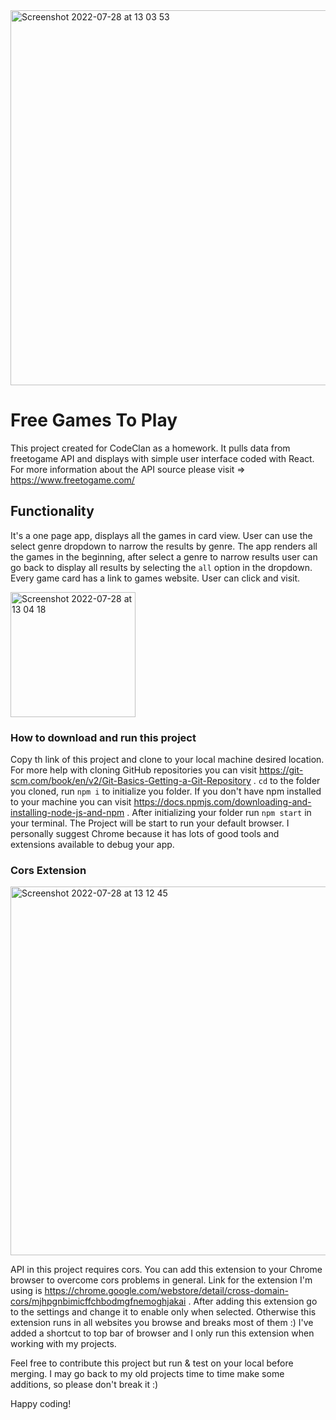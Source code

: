 <img width="600" alt="Screenshot 2022-07-28 at 13 03 53" src="https://user-images.githubusercontent.com/69481095/181501532-c7a4688d-cd51-4cf9-932f-3b7b418a87d7.png">

# Free Games To Play

This project created for CodeClan as a homework. It pulls data from freetogame API and displays with simple user interface coded with React. For more information about the API source please visit => https://www.freetogame.com/ 

## Functionality

It's a one page app, displays all the games in card view. User can use the select genre dropdown to narrow the results by genre. The app renders all the games in the beginning, after select a genre to narrow results user can go back to display all results by selecting the `all` option in the dropdown. Every game card has a link to games website. User can click and visit.

<img width="200" alt="Screenshot 2022-07-28 at 13 04 18" src="https://user-images.githubusercontent.com/69481095/181501593-aa971ac1-8a1f-4027-93b2-2f23544b11a4.png">

### How to download and run this project

Copy th link of this project and clone to your local machine desired location. For more help with cloning GitHub repositories you can visit https://git-scm.com/book/en/v2/Git-Basics-Getting-a-Git-Repository . `cd` to the folder you cloned, run `npm i` to initialize you folder. If you don't have npm installed to your machine you can visit https://docs.npmjs.com/downloading-and-installing-node-js-and-npm . After initializing your folder run `npm start` in your terminal. The Project will be start to run your default browser. I personally suggest Chrome because it has lots of good tools and extensions available to debug your app.

### Cors Extension

<img width="590" alt="Screenshot 2022-07-28 at 13 12 45" src="https://user-images.githubusercontent.com/69481095/181502069-58c1dc2b-3f8a-4345-a5d7-49e042fd1ca6.png">

API in this project requires cors. You can add this extension to your Chrome browser to overcome cors problems in general. Link for the extension I'm using is https://chrome.google.com/webstore/detail/cross-domain-cors/mjhpgnbimicffchbodmgfnemoghjakai . After adding this extension go to the settings and change it to enable only when selected. Otherwise this extension runs in all websites you browse and breaks most of them :) I've added a shortcut to top bar of browser and I only run this extension when working with my projects.

Feel free to contribute this project but run & test on your local before merging. I may go back to my old projects time to time make some additions, so please don't break it :)

Happy coding!
